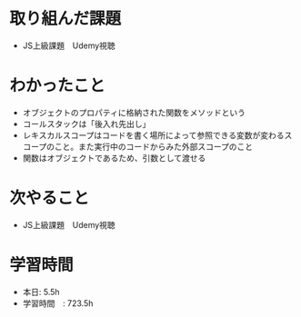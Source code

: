 # 取り組んだ課題
-  JS上級課題　Udemy視聴
# わかったこと
- オブジェクトのプロパティに格納された関数をメソッドという
- コールスタックは「後入れ先出し」
- レキスカルスコープはコードを書く場所によって参照できる変数が変わるスコープのこと。また実行中のコードからみた外部スコープのこと
- 関数はオブジェクトであるため、引数として渡せる

# 次やること
- JS上級課題　Udemy視聴
# 学習時間
- 本日: 5.5h
- 学習時間　: 723.5h
